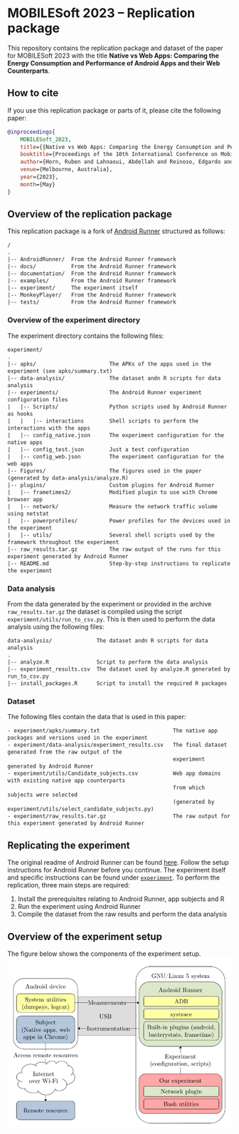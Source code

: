 # MOBILESoft 2023 – Replication package
This repository contains the replication package and dataset of the paper for MOBILESoft 2023 with the title **Native vs Web Apps: Comparing the Energy Consumption and Performance of Android Apps and their Web Counterparts**.

## How to cite
If you use this replication package or parts of it, please cite the following paper:
```bibtex
@inproceedings{
    MOBILESoft_2023,
    title={{Native vs Web Apps: Comparing the Energy Consumption and Performance of Android Apps and their Web Counterparts}},
    booktitle={Proceedings of the 10th International Conference on Mobile Software Engineering and Systems 2023},
    author={Horn, Ruben and Lahnaoui, Abdellah and Reinoso, Edgardo and Peng, Sicheng and Isakov, Vadim and Islam, Tanjina and Malavolta, Ivano},
    venue={Melbourne, Australia},
    year={2023},
    month={May}
}
```

## Overview of the replication package
This replication package is a fork of [Android Runner](https://github.com/S2-group/android-runner) structured as follows:
```
/
.
|-- AndroidRunner/  From the Android Runner framework
|-- docs/           From the Android Runner framework
|-- documentation/  From the Android Runner framework
|-- examples/       From the Android Runner framework
|-- experiment/     The experiment itself
|-- MonkeyPlayer/   From the Android Runner framework
|-- tests/          From the Android Runner framework
```

### Overview of the experiment directory
The experiment directory contains the following files:
```
experiment/
.
|-- apks/                       The APKs of the apps used in the experiment (see apks/summary.txt)
|-- data-analysis/              The dataset andn R scripts for data analysis
|-- experiments/                The Android Runner experiment configuration files
|   |-- Scripts/                Python scripts used by Android Runner as hooks
|   |   |-- interactions        Shell scripts to perform the interactions with the apps
|   |-- config_native.json      The experiment configuration for the native apps
|   |-- config_test.json        Just a test configuration
|   |-- config_web.json         The experiment configuration for the web apps
|-- Figures/                    The figures used in the paper (generated by data-analysis/analyze.R)
|-- plugins/                    Custom plugins for Android Runner
|   |-- frametimes2/            Modified plugin to use with Chrome browser app
|   |-- network/                Measure the network traffic volume using netstat
|   |-- powerprofiles/          Power profiles for the devices used in the experiment
|   |-- utils/                  Several shell scripts used by the framework throughout the experiment
|-- raw_results.tar.gz          The raw output of the runs for this experiment generated by Android Runner
|-- README.md                   Step-by-step instructions to replicate the experiment   
```

### Data analysis
From the data generated by the experiment or provided in the archive `raw_results.tar.gz` the dataset is compiled using the script `experiment/utils/run_to_csv.py`.
This is then used to perform the data analysis using the following files:
```
data-analysis/              The dataset andn R scripts for data analysis
.
|-- analyze.R               Script to perform the data analysis
|-- experiment_results.csv  The dataset used by analyze.R generated by run_to_csv.py
|-- install_packages.R      Script to install the required R packages
```

### Dataset
The following files contain the data that is used in this paper:
```
- experiment/apks/summary.txt                       The native app packages and versions used in the experiment
- experiment/data-analysis/experiment_results.csv   The final dataset generated from the raw output of the
                                                    experiment generated by Android Runner
- experiment/utils/Candidate_subjects.csv           Web app domains with existing native app counterparts
                                                    from which subjects were selected
                                                    (generated by experiment/utils/select_candidate_subjects.py)
- experiment/raw_results.tar.gz                     The raw output for this experiment generated by Android Runner

```

## Replicating the experiment
The original readme of Android Runner can be found [here](./ANDROID-RUNNER.md).
Follow the setup instructions for Android Runner before you continue.
The experiment itself and specific instructions can be found under [`experiment`](./experiment/README.md).
To perform the replication, three main steps are required:
1. Install the prerequisites relating to Android Runner, app subjects and R
2. Run the experiment using Android Runner
3. Compile the dataset from the raw results and perform the data analysis

## Overview of the experiment setup
The figure below shows the components of the experiment setup.
![Overview of the experiment](./docs/app-vs-web-experiment-setup.png)
